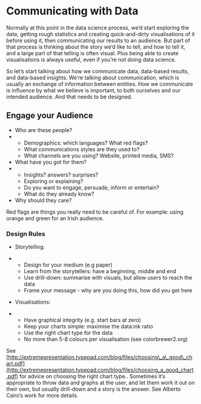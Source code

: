 # Communicating with Data

Normally at this point in the data science process, we’d start exploring the data, getting rough statistics and creating quick-and-dirty visualisations of it before using it, then communicating our results to an audience. But part of that process is thinking about the story we’d like to tell, and how to tell it, and a large part of that telling is often visual. Plus being able to create visualisations is always useful, even if you’re not doing data science.

So let’s start talking about how we communicate data, data-based results, and data-based insights.  We’re talking about communication, which is usually an exchange of information between entities. How we communicate is influence by what we believe is important, to both ourselves and our intended audience. And that needs to be designed.

## Engage your Audience

* Who are these people?
* * Demographics: which languages? What red flags?
  * What communications styles are they used to?
  * What channels are you using? Website, printed media, SMS?
* What have you got for them?
* * Insights? answers? surprises?
  * Exploring or explaining?
  * Do you want to engage, persuade, inform or entertain?
  * What do they already know?
* Why should they care?

Red flags are things you really need to be careful of.  For example: using orange and green for an Irish audience.

### Design Rules

* Storytelling:
* * Design for your medium \(e.g paper\)
  * Learn from the storytellers: have a beginning, middle and end
  * Use drill-down: summarise with visuals, but allow users to reach the data
  * Frame your message - why are you doing this, how did you get here

* Visualisations:
* * Have graphical integrity \(e.g. start bars at zero\)
  * Keep your charts simple: maximise the data:ink ratio
  * Use the right chart type for the data
  * No more than 5-8 colours per visualisation \(see colorbrewer2.org\)

See [http://extremepresentation.typepad.com/blog/files/choosing\_a\_good\_chart.pdf](http://extremepresentation.typepad.com/blog/files/choosing_a_good_chart.pdf) for advice on choosing the right chart type.. Sometimes it’s appropriate to throw data and graphs at the user, and let them work it out on their own, but usually drill-down and a story is the answer.  See Alberto Cairo’s work for more details.

